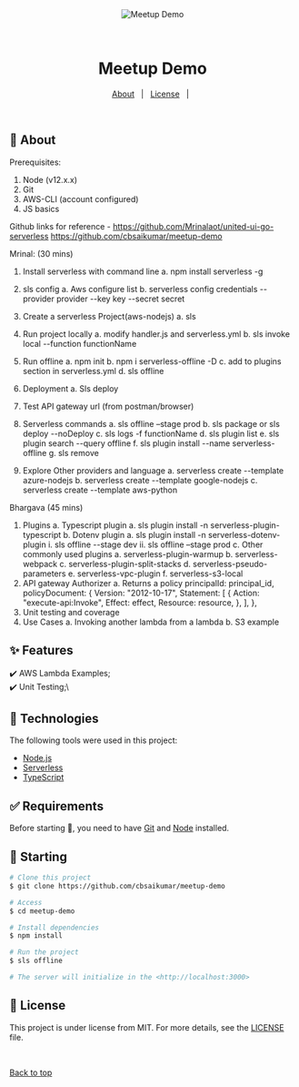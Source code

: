 <div align="center" id="top"> 
  <img src="./.github/app.gif" alt="Meetup Demo" />

  &#xa0;

  <!-- <a href="https://pluginsdemo.netlify.app">Demo</a> -->
</div>

<h1 align="center">Meetup Demo</h1>

<!-- Status -->

<!-- <h4 align="center"> 
	🚧  Plugins Demo 🚀 Under construction...  🚧
</h4> 

<hr> -->

<p align="center">
  <a href="#dart-about">About</a> &#xa0; | &#xa0; 
  <a href="#memo-license">License</a> &#xa0; | &#xa0;
</p>

<br>

## :dart: About ##

Prerequisites:

1.	Node (v12.x.x)
2.	Git 
3.	AWS-CLI (account configured)
4.	JS basics

Github links for reference - 
https://github.com/Mrinalaot/united-ui-go-serverless
https://github.com/cbsaikumar/meetup-demo


Mrinal: (30 mins)
1.	Install serverless with command line 
a.	npm install serverless -g

2.	sls config
a.	Aws configure list
b.	serverless config credentials --provider provider --key key --secret secret

3.	Create a serverless Project(aws-nodejs)
a.	sls

4.	Run project locally
a.	modify handler.js and serverless.yml
b.	sls invoke local --function functionName

5.	Run offline 
a.	npm init
b.	npm i serverless-offline -D
c.	add to plugins section in serverless.yml
d.	sls offline 

6.	Deployment
a.	Sls deploy




7.	Test API gateway url (from postman/browser)

8.	Serverless commands
a.	sls offline –stage prod
b.	sls package or sls deploy --noDeploy
c.	sls logs -f functionName
d.	sls plugin list
e.	sls plugin search --query offline
f.	sls plugin install --name serverless-offline
g.	sls remove

9.	Explore Other providers and language
a.	serverless create --template azure-nodejs
b.	serverless create --template google-nodejs
c.	serverless create --template aws-python



Bhargava (45 mins)

1.	Plugins
a.	Typescript plugin
a.	sls plugin install -n serverless-plugin-typescript
b.	Dotenv plugin
a.	sls plugin install -n serverless-dotenv-plugin
i.	sls offline --stage dev
ii.	sls offline –stage prod
c.	Other commonly used plugins
a.	serverless-plugin-warmup
b.	serverless-webpack
c.	serverless-plugin-split-stacks
d.	serverless-pseudo-parameters 
e.	serverless-vpc-plugin
f.	serverless-s3-local
2.	API gateway Authorizer
a.	Returns a policy
principalId: principal_id,
    policyDocument: {
      Version: "2012-10-17",
      Statement: [
        {
          Action: "execute-api:Invoke",
          Effect: effect,
          Resource: resource,
        },
      ],
    },
3.	Unit testing and coverage
4.	Use Cases
a.	Invoking another lambda from a lambda
b.	S3 example

## :sparkles: Features ##

:heavy_check_mark: AWS Lambda Examples;\
:heavy_check_mark: Unit Testing;\

## :rocket: Technologies ##

The following tools were used in this project:

- [Node.js](https://nodejs.org/en/)
- [Serverless](https://www.serverless.com/)
- [TypeScript](https://www.typescriptlang.org/)

## :white_check_mark: Requirements ##

Before starting :checkered_flag:, you need to have [Git](https://git-scm.com) and [Node](https://nodejs.org/en/) installed.

## :checkered_flag: Starting ##

```bash
# Clone this project
$ git clone https://github.com/cbsaikumar/meetup-demo

# Access
$ cd meetup-demo

# Install dependencies
$ npm install

# Run the project
$ sls offline

# The server will initialize in the <http://localhost:3000>
```

## :memo: License ##

This project is under license from MIT. For more details, see the [LICENSE](LICENSE.md) file.


&#xa0;

<a href="#top">Back to top</a>
